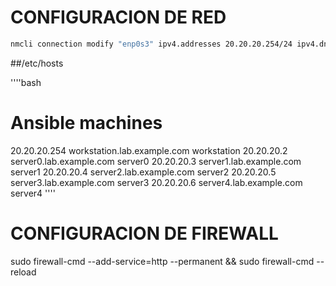 # CONFIGURACION DE RED


````bash
nmcli connection modify "enp0s3" ipv4.addresses 20.20.20.254/24 ipv4.dns 1.1.1.1 +ipv4.dns 1.0.0.1 autoconnect yes
````

##/etc/hosts

''''bash
# Ansible machines

20.20.20.254    workstation.lab.example.com    workstation
20.20.20.2    server0.lab.example.com        server0
20.20.20.3    server1.lab.example.com        server1
20.20.20.4    server2.lab.example.com        server2
20.20.20.5    server3.lab.example.com        server3
20.20.20.6    server4.lab.example.com        server4
''''

# CONFIGURACION DE FIREWALL
sudo firewall-cmd --add-service=http --permanent && sudo firewall-cmd --reload
